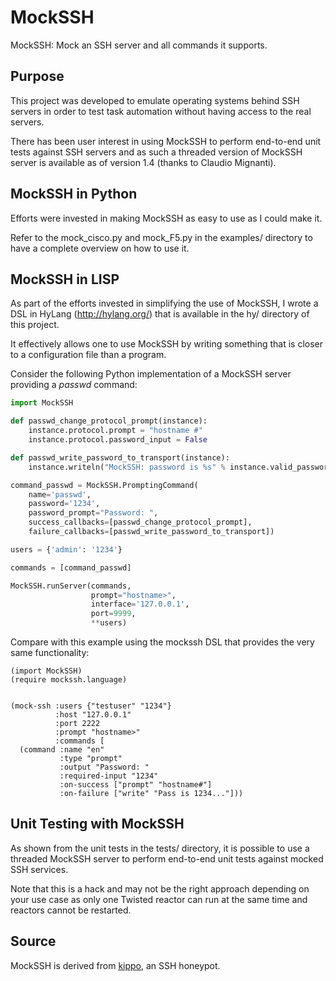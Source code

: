 MockSSH
=======

MockSSH: Mock an SSH server and all commands it supports.


Purpose
-------
This project was developed to emulate operating systems behind SSH servers 
in order to test task automation without having access to the real servers.

There has been user interest in using MockSSH to perform end-to-end unit tests
against SSH servers and as such a threaded version of MockSSH server is 
available as of version 1.4 (thanks to Claudio Mignanti).


MockSSH in Python
-----------------
Efforts were invested in making MockSSH as easy to use as I could make it.

Refer to the mock_cisco.py and mock_F5.py in the examples/ directory to have
a complete overview on how to use it.


MockSSH in LISP
---------------
As part of the efforts invested in simplifying the use of MockSSH, I wrote
a DSL in HyLang (http://hylang.org/) that is available in the hy/ directory
of this project.

It effectively allows one to use MockSSH by writing something that is closer
to a configuration file than a program.

Consider the following Python implementation of a MockSSH server providing
a *passwd* command:

```python
import MockSSH

def passwd_change_protocol_prompt(instance):
    instance.protocol.prompt = "hostname #"
    instance.protocol.password_input = False

def passwd_write_password_to_transport(instance):
    instance.writeln("MockSSH: password is %s" % instance.valid_password)

command_passwd = MockSSH.PromptingCommand(
    name='passwd',
    password='1234',
    password_prompt="Password: ",
    success_callbacks=[passwd_change_protocol_prompt],
    failure_callbacks=[passwd_write_password_to_transport])

users = {'admin': '1234'}

commands = [command_passwd]

MockSSH.runServer(commands,
                  prompt="hostname>",
                  interface='127.0.0.1',
                  port=9999,
                  **users)
```

Compare with this example using the mockssh DSL that provides the very same
functionality:
```clisp
(import MockSSH)
(require mockssh.language)


(mock-ssh :users {"testuser" "1234"}
          :host "127.0.0.1"
          :port 2222
          :prompt "hostname>"
          :commands [
  (command :name "en"
           :type "prompt"
           :output "Password: "
           :required-input "1234"
           :on-success ["prompt" "hostname#"]
           :on-failure ["write" "Pass is 1234..."]))
```


Unit Testing with MockSSH
-------------------------
As shown from the unit tests in the tests/ directory, it is possible to use
a threaded MockSSH server to perform end-to-end unit tests against mocked
SSH services.

Note that this is a hack and may not be the right approach depending on your
use case as only one Twisted reactor can run at the same time and reactors
cannot be restarted.

Source
------
MockSSH is derived from [kippo](http://code.google.com/p/kippo/), an SSH honeypot.
